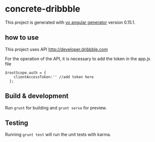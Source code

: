 # concrete-dribbble

This project is generated with [yo angular generator](https://github.com/yeoman/generator-angular)
version 0.15.1.

## how to use
This project uses API http://developer.dribbble.com

For the operation of the API, it is necessary to add the token in the app.js file
```
$rootScope.auth = {
    clientAccessToken:'' //add token here
  };
```


## Build & development

Run `grunt` for building and `grunt serve` for preview.

## Testing

Running `grunt test` will run the unit tests with karma.
